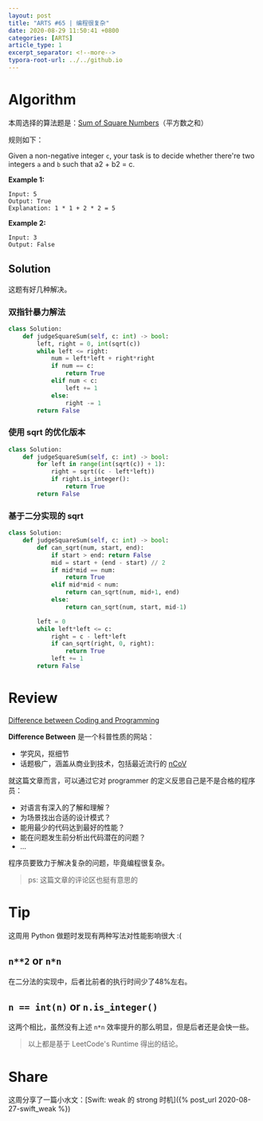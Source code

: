 ```yaml
---
layout: post
title: "ARTS #65 | 编程很复杂"
date: 2020-08-29 11:50:41 +0800
categories: [ARTS]
article_type: 1
excerpt_separator: <!--more-->
typora-root-url: ../../github.io
---
```



# Algorithm

本周选择的算法题是：[Sum of Square Numbers](https://leetcode.com/problems/sum-of-square-numbers/)（平方数之和）

<!--more-->

规则如下：

Given a non-negative integer `c`, your task is to decide whether there're two integers `a` and `b` such that a2 + b2 = c.

**Example 1:**

```
Input: 5
Output: True
Explanation: 1 * 1 + 2 * 2 = 5
```

**Example 2:**

```
Input: 3
Output: False
```

## Solution

这题有好几种解决。

### 双指针暴力解法

```python
class Solution:
    def judgeSquareSum(self, c: int) -> bool:
        left, right = 0, int(sqrt(c))
        while left <= right:
            num = left*left + right*right
            if num == c:
                return True
            elif num < c:
                left += 1
            else:
                right -= 1
        return False
```

### 使用 sqrt 的优化版本

```python
class Solution:
    def judgeSquareSum(self, c: int) -> bool:
        for left in range(int(sqrt(c)) + 1):
            right = sqrt((c - left*left))
            if right.is_integer():
                return True
        return False
```

### 基于二分实现的 sqrt

```python
class Solution:
    def judgeSquareSum(self, c: int) -> bool:
        def can_sqrt(num, start, end):
            if start > end: return False
            mid = start + (end - start) // 2
            if mid*mid == num:
                return True
            elif mid*mid < num:
                return can_sqrt(num, mid+1, end)
            else:
                return can_sqrt(num, start, mid-1)

        left = 0
        while left*left <= c:
            right = c - left*left
            if can_sqrt(right, 0, right):
                return True
            left += 1
        return False
```


# Review

[Difference between Coding and Programming](http://www.differencebetween.net/technology/difference-between-coding-and-programming/)

**Difference Between** 是一个科普性质的网站：

- 学究风，抠细节
- 话题极广，涵盖从商业到技术，包括最近流行的 [nCoV](http://www.differencebetween.net/science/health/difference-between-coronavirus-and-pneumonia/)

就这篇文章而言，可以通过它对 programmer 的定义反思自己是不是合格的程序员：

- 对语言有深入的了解和理解？
- 为场景找出合适的设计模式？
- 能用最少的代码达到最好的性能？
- 能在问题发生前分析出代码潜在的问题？
- ...

程序员要致力于解决复杂的问题，毕竟编程很复杂。

> ps: 这篇文章的评论区也挺有意思的

# Tip

这周用 Python 做题时发现有两种写法对性能影响很大 :(

## `n**2` or `n*n`

在二分法的实现中，后者比前者的执行时间少了48%左右。

## `n == int(n)` or `n.is_integer()`

这两个相比，虽然没有上述 `n*n` 效率提升的那么明显，但是后者还是会快一些。

> 以上都是基于 LeetCode's Runtime 得出的结论。


# Share

这周分享了一篇小水文：[Swift: weak 的 strong 时机]({% post_url 2020-08-27-swift_weak %})